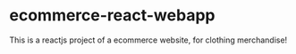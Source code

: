 # ecommerce-react-webapp
This is a reactjs project of a ecommerce website, for clothing merchandise!
